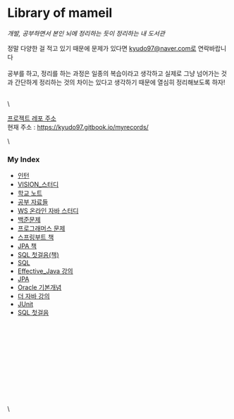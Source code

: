 # Library of mameil

_개발, 공부하면서 본인 뇌에 정리하는 듯이 정리하는 내 도서관_

정말 다양한 걸 적고 있기 때문에 문제가 있다면 kyudo97@naver.com로 연락바랍니다\
\
공부를 하고, 정리를 하는 과정은 일종의 복습이라고 생각하고 실제로 그냥 넘어가는 것과 간단하게 정리하는 것의 차이는 있다고 생각하기 때문에 열심히 정리해보도록 하자!

\
\


[프로젝트 레포 주소](https://github.com/kyu9/MyBook)\
현재 주소 : https://kyudo97.gitbook.io/myrecords/

\


### My Index

* [인턴](Web\_Study/)
* [VISION\_스터디](vision\_study/)
* [학교 노트](school\_note/)
* [공부 자료들](Study\_Resources.md)
* [WS 온라인 자바 스터디](WhiteShip\_Java\_Study/)
* [백준문제](baekjoon/)
* [프로그래머스 문제](programmers/)
* [스프링부트 책](SpringBoot\_AWS\_Book/)
* [JPA 책](Java\_ORM\_JPA\_Book/)
* [SQL 첫걸음(책)](sql\_book/)
* [SQL](SQL\_Example/)
* [Effective\_Java 강의](Effective\_Java/)
* [JPA](Java\_ORM\_JPA\_Book/)
* [Oracle 기본개념](Oracle/)
* [더 자바 강의](The\_Java\_Manipulation/)
* [JUnit](The\_Java\_TDD/)
* [SQL 첫걸음](sql\_book/)

\
\
\
\
\
\
\
\
\
\
\
\
